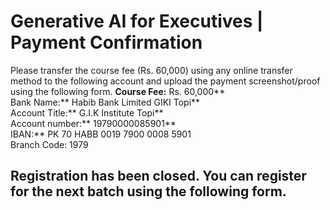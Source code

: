 # Generative AI for Executives | Payment Confirmation
Please transfer the course fee (Rs. 60,000) using any online transfer method to the following account and upload the payment screenshot/proof using the following form.
**Course Fee:** Rs. 60,000**  
Bank Name:** Habib Bank Limited GIKI Topi**  
Account Title:** G.I.K Institute Topi**  
Account number:** 19790000085901**  
IBAN:** PK 70 HABB 0019 7900 0008 5901  
Branch Code: 1979
## **Registration has been closed. You can register for the next batch using the following form.**
